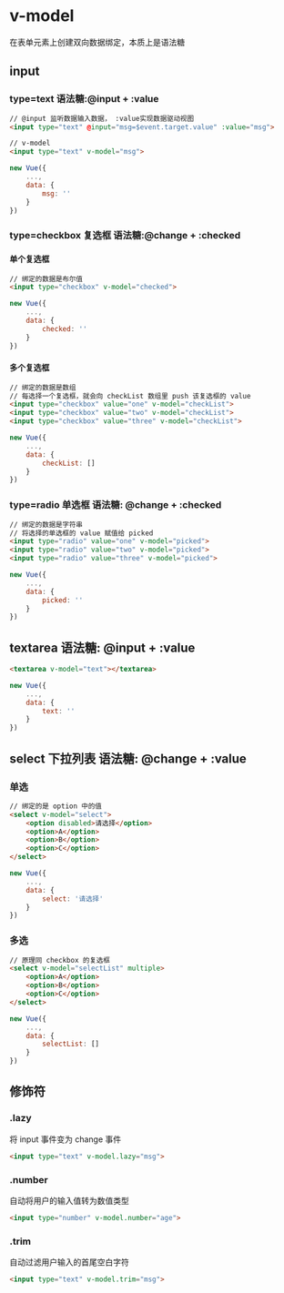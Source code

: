 # v-model
在表单元素上创建双向数据绑定，本质上是语法糖
## input
### type=text 语法糖:@input + :value
```html
// @input 监听数据输入数据， :value实现数据驱动视图
<input type="text" @input="msg=$event.target.value" :value="msg">
```
```html
// v-model
<input type="text" v-model="msg">
```
```javascript
new Vue({
    ...,
    data: {
        msg: ''
    }
})
```
### type=checkbox 复选框 语法糖:@change + :checked
#### 单个复选框
```html
// 绑定的数据是布尔值
<input type="checkbox" v-model="checked">
```
```javascript
new Vue({
    ...,
    data: {
        checked: ''
    }
})
```
#### 多个复选框
```html
// 绑定的数据是数组
// 每选择一个复选框，就会向 checkList 数组里 push 该复选框的 value
<input type="checkbox" value="one" v-model="checkList">
<input type="checkbox" value="two" v-model="checkList">
<input type="checkbox" value="three" v-model="checkList">
```
```javascript
new Vue({
    ...,
    data: {
        checkList: []
    }
})
```
### type=radio 单选框 语法糖: @change + :checked
```html
// 绑定的数据是字符串
// 将选择的单选框的 value 赋值给 picked
<input type="radio" value="one" v-model="picked">
<input type="radio" value="two" v-model="picked">
<input type="radio" value="three" v-model="picked">
```
```javascript
new Vue({
    ...,
    data: {
        picked: ''
    }
})
```
## textarea 语法糖: @input + :value
```html
<textarea v-model="text"></textarea>
```
```javascript
new Vue({
    ...,
    data: {
        text: ''
    }
})
```
## select 下拉列表 语法糖: @change + :value
### 单选
```html
// 绑定的是 option 中的值
<select v-model="select">
    <option disabled>请选择</option>
    <option>A</option>
    <option>B</option>
    <option>C</option>
</select>
```
```javascript
new Vue({
    ...,
    data: {
        select: '请选择'
    }
})
```
### 多选
```html
// 原理同 checkbox 的复选框
<select v-model="selectList" multiple>
    <option>A</option>
    <option>B</option>
    <option>C</option>
</select>
```
```javascript
new Vue({
    ...,
    data: {
        selectList: []
    }
})
```

## 修饰符
### .lazy
将 input 事件变为 change 事件
```html
<input type="text" v-model.lazy="msg">
```
### .number
自动将用户的输入值转为数值类型
```html
<input type="number" v-model.number="age">
```
### .trim
自动过滤用户输入的首尾空白字符
```html
<input type="text" v-model.trim="msg">
```